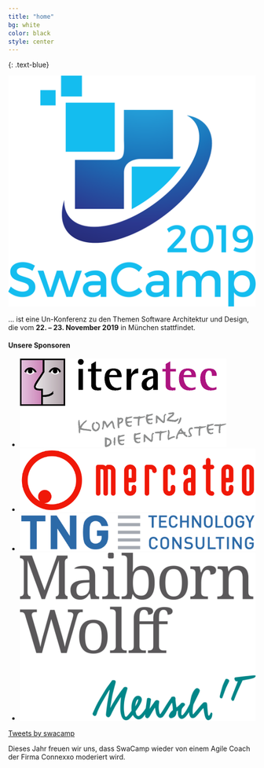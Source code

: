 ```yaml
---
title: "home"
bg: white
color: black
style: center
---
```


{: .text-blue}

<img class="logo" src='img/logo/swacamp2019.svg'/>

… ist eine Un-Konferenz zu den Themen Software Architektur und Design, die vom **22. – 23. November 2019** in München stattfindet.

#### Unsere Sponsoren
<ul class="sponsors">
<li><img src="img/iteratec.png"/></li>
<li><img src="img/mercateo.png" class="logoMercateo"/></li>
<li><img src="img/tng.png" class="logoTNG"/></li>
<li><img src="img/maibornwolf.png" class="logoTNG"/></li>
</ul>

<a class="twitter-timeline" data-width="600" data-height="400" href="https://twitter.com/swacamp">Tweets by swacamp</a> <script async src="https://platform.twitter.com/widgets.js" charset="utf-8"></script>

Dieses Jahr freuen wir uns, dass SwaCamp wieder von einem Agile Coach der Firma Connexxo moderiert wird.
